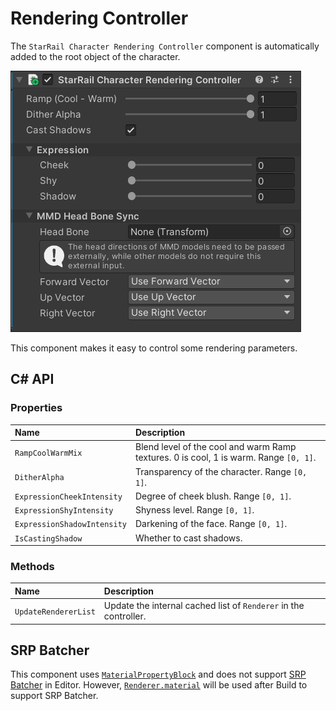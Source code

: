# Rendering Controller

The `StarRail Character Rendering Controller` component is automatically added to the root object of the character.

![Character Rendering Controller](../../assets/images/character-rendering-controller.png)

This component makes it easy to control some rendering parameters.

## C# API

### Properties

|Name|Description|
|:-|:-|
|`RampCoolWarmMix`|Blend level of the cool and warm Ramp textures. 0 is cool, 1 is warm. Range `[0, 1]`.|
|`DitherAlpha`|Transparency of the character. Range `[0, 1]`.|
|`ExpressionCheekIntensity`|Degree of cheek blush. Range `[0, 1]`.|
|`ExpressionShyIntensity`|Shyness level. Range `[0, 1]`.|
|`ExpressionShadowIntensity`|Darkening of the face. Range `[0, 1]`.|
|`IsCastingShadow`|Whether to cast shadows.|

### Methods

|Name|Description|
|:-|:-|
|`UpdateRendererList`|Update the internal cached list of `Renderer` in the controller.|

## SRP Batcher

This component uses [`MaterialPropertyBlock`](https://docs.unity3d.com/ScriptReference/MaterialPropertyBlock.html) and does not support [SRP Batcher](https://docs.unity3d.com/Manual/SRPBatcher.html) in Editor. However, [`Renderer.material`](https://docs.unity3d.com/ScriptReference/Renderer-material.html) will be used after Build to support SRP Batcher.
